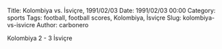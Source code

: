 Title: Kolombiya vs. İsviçre, 1991/02/03
Date: 1991/02/03 00:00
Category: sports
Tags: football, football scores, Kolombiya, İsviçre
Slug: kolombiya-vs-isvicre
Author: carbonero


Kolombiya 2 - 3 İsviçre
